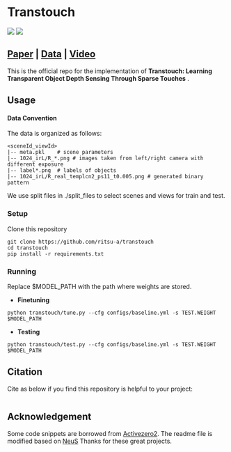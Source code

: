 # Transtouch

![](./static/intro_1_compressed.gif)
![](./static/intro_2_compressed.gif)

 ## [Paper](https://github.com/ritsu-a/transtouch) | [Data](https://github.com/ritsu-a/transtouch) | [Video](https://youtu.be/WbkK1TZfy3M)

This is the official repo for the implementation of **Transtouch: Learning Transparent Object Depth Sensing Through Sparse Touches** .

## Usage

#### Data Convention
The data is organized as follows:

```
<sceneId_viewId>
|-- meta.pkl    # scene parameters
|-- 1024_irL/R_*.png # images taken from left/right camera with different exposure
|-- label*.png  # labels of objects
|-- 1024_irL/R_real_templcn2_ps11_t0.005.png # generated binary pattern

```

We use split files in ./split_files to select scenes and views for train and test.

### Setup

Clone this repository

```shell
git clone https://github.com/ritsu-a/transtouch
cd transtouch
pip install -r requirements.txt
```

### Running

Replace $MODEL_PATH with the path where weights are stored.

- **Finetuning**

```shell
python transtouch/tune.py --cfg configs/baseline.yml -s TEST.WEIGHT $MODEL_PATH
```

- **Testing**

```shell
python transtouch/test.py --cfg configs/baseline.yml -s TEST.WEIGHT $MODEL_PATH

```



## Citation

Cite as below if you find this repository is helpful to your project:

```
```

## Acknowledgement

Some code snippets are borrowed from [Activezero2](https://github.com/callmeray/activezero2). The readme file is modified based on [NeuS](https://github.com/Totoro97/NeuS) Thanks for these great projects.